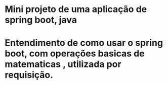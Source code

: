 
# Mini projeto de uma aplicação de spring boot, java

# Entendimento de como usar o spring boot, com operações basicas de matematicas , utilizada por requisição.